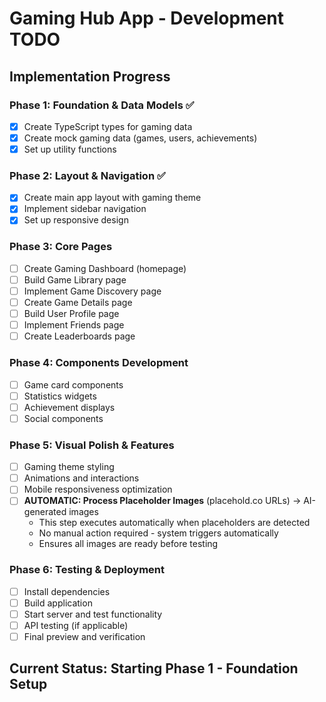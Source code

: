 # Gaming Hub App - Development TODO

## Implementation Progress

### Phase 1: Foundation & Data Models ✅
- [x] Create TypeScript types for gaming data
- [x] Create mock gaming data (games, users, achievements)
- [x] Set up utility functions

### Phase 2: Layout & Navigation ✅
- [x] Create main app layout with gaming theme
- [x] Implement sidebar navigation
- [x] Set up responsive design

### Phase 3: Core Pages
- [ ] Create Gaming Dashboard (homepage)
- [ ] Build Game Library page
- [ ] Implement Game Discovery page
- [ ] Create Game Details page
- [ ] Build User Profile page
- [ ] Implement Friends page
- [ ] Create Leaderboards page

### Phase 4: Components Development
- [ ] Game card components
- [ ] Statistics widgets
- [ ] Achievement displays
- [ ] Social components

### Phase 5: Visual Polish & Features
- [ ] Gaming theme styling
- [ ] Animations and interactions
- [ ] Mobile responsiveness optimization
- [ ] **AUTOMATIC: Process Placeholder Images** (placehold.co URLs) → AI-generated images
  - This step executes automatically when placeholders are detected
  - No manual action required - system triggers automatically
  - Ensures all images are ready before testing

### Phase 6: Testing & Deployment
- [ ] Install dependencies
- [ ] Build application
- [ ] Start server and test functionality
- [ ] API testing (if applicable)
- [ ] Final preview and verification

## Current Status: Starting Phase 1 - Foundation Setup